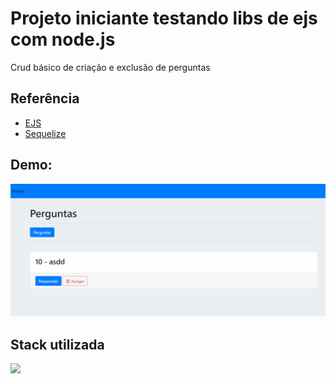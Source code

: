 # Projeto iniciante testando libs de ejs com node.js

Crud básico de criação e exclusão de perguntas


## Referência

 - [EJS](https://ejs.co/#docs)
 - [Sequelize](https://sequelize.org/)
 
## Demo: 

![Guia perguntas](gifDemo/demo.gif)

## Stack utilizada

<p>
  <a href="https://skillicons.dev">
    <img src="https://skillicons.dev/icons?i=nodejs,js,postgres,sequelize,git,bootstrap,vscode&theme=light" />
  </a>
</p>
